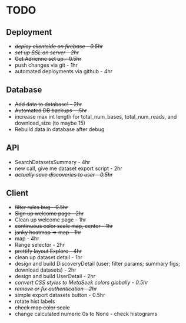 # TODO

## Deployment
* ~~*deploy clientside on firebase - 0.5hr*~~
* ~~*set up SSL on server - 2hr*~~
* ~~Get Adrienne set up - 0.5hr~~
* push changes via git - 1hr
* automated deployments via github - 4hr

## Database
* ~~Add data to database! - 2hr~~
* ~~Automated DB backups - .5hr~~
* increase max int length for total_num_bases, total_num_reads, and download_size (to maybe 15)
* Rebuild data in database after debug

## API
* SearchDatasetsSummary - 4hr
* new call, give me dataset export script - 2hr
* ~~*actually save discoveries to user - 0.5hr*~~

## Client
* ~~filter rules bug - 0.5hr~~
* ~~Sign up welcome page - 2hr~~
* Clean up welcome page - 1hr
* ~~continuous color scale map, center - 1hr~~
* ~~janky heatmap => map - 1hr~~
* map - 4hr
* Range selector - 2hr
* ~~prettify layout Explore - 4hr~~
* clean up dataset detail - 1hr
* design and build DiscoveryDetail (user; filter params; summary figs; download datasets) - 2hr
* design and build UserDetail - 2hr
* *convert CSS styles to MetaSeek colors globally - 0.5hr*
* ~~*remove or fix authentication - 2hr*~~
* simple export datasets button - 0.5hr
* rotate hist labels
* ~~check map color scale~~
* change calculated numeric 0s to None - check histograms
